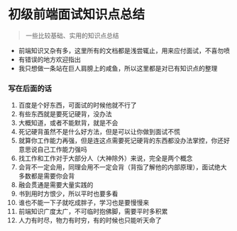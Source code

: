 # 初级前端面试知识点总结
> 一些比较基础、实用的知识点总结

- 前端知识又杂有多，这里所有的文档都是浅尝辄止，用来应付面试，不喜勿喷
- 有错误的地方欢迎指出
- 我只想做一条站在巨人肩膀上的咸鱼，所以这里都是对已有知识点的整理



### 写在后面的话

1. 百度是个好东西，可面试的时候他就不行了
2. 有些东西就是要死记硬背，没办法
3. 大概知道，或者不能默背，就是不会
4. 死记硬背虽然不是什么好方法，但是可以让你做到面试不慌
5. 就算你工作能力再强，但是连这点需要死记硬背的东西都没办法掌控，你还好意思说自己工作能力强吗
6. 找工作和工作对于大部分人（大神除外）来说，完全是两个概念
7. 会背不一定会用，同理会用不一定会背（背指了解他的内部原理），面试绝大多数都是需要你会背
8. 融会贯通是需要大量实践的
9. 书到用时方恨少，所以平时也要多看
10. 谁也不能一下子就吃成胖子，学习也是要慢慢来
11. 前端知识广度太广，不可临时抱佛脚，需要平时多积累
12. 人力有时尽，物力有时穷，有的时候也只能听天命了


